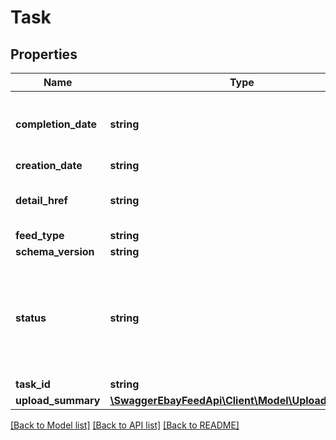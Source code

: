 # Task

## Properties
Name | Type | Description | Notes
------------ | ------------- | ------------- | -------------
**completion_date** | **string** | The timestamp when the task went into the COMPLETED or COMPLETED_WITH_ERROR state. This state means that eBay has compiled the report for the seller based on the seller&amp;rsquo;s filter criteria, and the seller can run a getResultFile call to download the report. | [optional] 
**creation_date** | **string** | The date the task was created. | [optional] 
**detail_href** | **string** | The path to the call URI used to retrieve the task. This field points to the GetOrderTask URI if the task is for LMS_ORDER_REPORT or will be null if this task is for LMS_ORDER_ACK. | [optional] 
**feed_type** | **string** | The feed type associated with the task. | [optional] 
**schema_version** | **string** | The schema version number associated with the task. | [optional] 
**status** | **string** | The enumeration value that indicates the state of the task that was submitted in the request. See FeedStatusEnum for information. The values COMPLETED and COMPLETED_WITH_ERROR indicate the Order Report file is ready to download. For implementation help, refer to &lt;a href&#x3D;&#39;https://developer.ebay.com/api-docs/sell/feed/types/api:FeedStatusEnum&#39;&gt;eBay API documentation&lt;/a&gt; | [optional] 
**task_id** | **string** | The ID of the task that was submitted in the request. | [optional] 
**upload_summary** | [**\SwaggerEbayFeedApi\Client\Model\UploadSummary**](UploadSummary.md) |  | [optional] 

[[Back to Model list]](../README.md#documentation-for-models) [[Back to API list]](../README.md#documentation-for-api-endpoints) [[Back to README]](../README.md)


